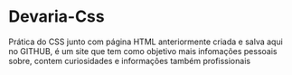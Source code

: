 # Devaria-Css

Prática do CSS junto com página HTML anteriormente criada e salva aqui no GITHUB, é um site que tem como objetivo mais infomações pessoais sobre, contem curiosidades e informações também profissionais
